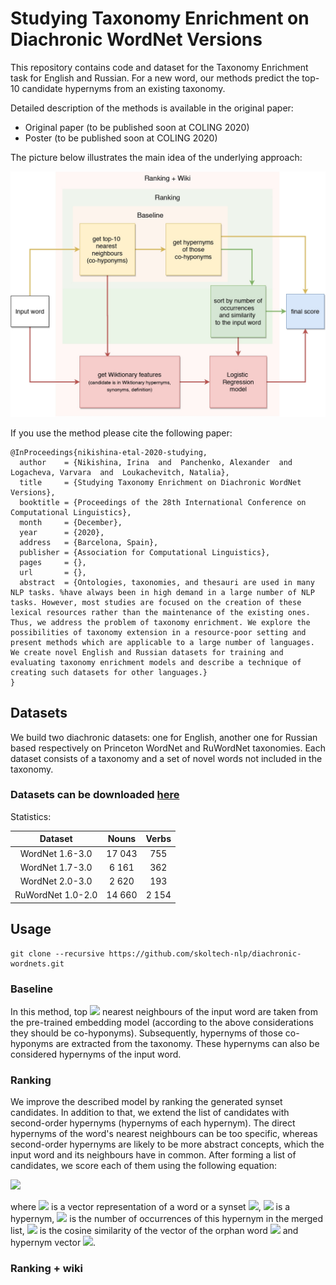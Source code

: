 # Studying Taxonomy Enrichment on Diachronic WordNet Versions

This repository contains code and dataset for the Taxonomy Enrichment task for English and Russian. For a new word, our methods predict the top-10 candidate hypernyms from an existing taxonomy.

Detailed description of the methods is available in the original paper:

* Original paper (to be published soon at COLING 2020)
* Poster (to be published soon at COLING 2020)

The picture below illustrates the main idea of the underlying approach:

![approach image](img/model_taxonomy.jpg)

If you use the method please cite the following paper:

```
@InProceedings{nikishina-etal-2020-studying,
  author    = {Nikishina, Irina  and  Panchenko, Alexander  and  Logacheva, Varvara  and  Loukachevitch, Natalia},
  title     = {Studying Taxonomy Enrichment on Diachronic WordNet Versions},
  booktitle = {Proceedings of the 28th International Conference on Computational Linguistics},
  month     = {December},
  year      = {2020},
  address   = {Barcelona, Spain},
  publisher = {Association for Computational Linguistics},
  pages     = {},
  url       = {},
  abstract  = {Ontologies, taxonomies, and thesauri are used in many NLP tasks. %have always been in high demand in a large number of NLP tasks. However, most studies are focused on the creation of these lexical resources rather than the maintenance of the existing ones. Thus, we address the problem of taxonomy enrichment. We explore the possibilities of taxonomy extension in a resource-poor setting and present methods which are applicable to a large number of languages. We create novel English and Russian datasets for training and evaluating taxonomy enrichment models and describe a technique of creating such datasets for other languages.}
}
```

## Datasets

We build two diachronic datasets: one for English, another one for Russian based respectively on Princeton WordNet and RuWordNet taxonomies. Each dataset consists of a taxonomy and a set of novel words not included in the taxonomy. 

### Datasets can be downloaded [here](https://doi.org/10.5281/zenodo.4270478)

Statistics:

|     Dataset       | Nouns    | Verbs |
| :-------------:   | :---:    | :---: |
| WordNet 1.6-3.0   |  17 043  |  755  |
| WordNet 1.7-3.0   |  6 161   |  362  |
| WordNet 2.0-3.0   |  2 620   |  193  |
| RuWordNet 1.0-2.0 |  14 660  | 2 154 |


## Usage

```
git clone --recursive https://github.com/skoltech-nlp/diachronic-wordnets.git
```

### Baseline

In this method, top <img src="https://render.githubusercontent.com/render/math?math=k=10"> nearest neighbours of the input word are taken from the pre-trained embedding model (according to the above considerations they should be co-hyponyms). Subsequently,  hypernyms  of those co-hyponyms are extracted from the taxonomy. These hypernyms can also be considered hypernyms of the input word. 


### Ranking

We improve the described model by ranking the generated synset candidates. In addition to that, we extend the list of candidates with second-order hypernyms (hypernyms of each hypernym). The direct hypernyms of the word's nearest neighbours can be too specific, whereas second-order hypernyms are likely to be more abstract concepts, which the input word and its neighbours have in common. After forming a list of candidates, we score each of them using the following equation:

<img src="https://render.githubusercontent.com/render/math?math=score_{h_{i}} = n \cdot sim(v_o, v_{h_{i}}),">

where <img src="https://render.githubusercontent.com/render/math?math=v_x"> is a vector representation of a word or a synset <img src="https://render.githubusercontent.com/render/math?math=x">, <img src="https://render.githubusercontent.com/render/math?math=h_{i}"> is a hypernym, <img src="https://render.githubusercontent.com/render/math?math=n"> is the number of occurrences of this hypernym in the merged list, <img src="https://render.githubusercontent.com/render/math?math=sim(v_{o}, v_{h_{i}})"> is the cosine similarity of the vector of the orphan word <img src="https://render.githubusercontent.com/render/math?math=o"> and hypernym vector <img src="https://render.githubusercontent.com/render/math?math=h_{i}">.


### Ranking + wiki 

